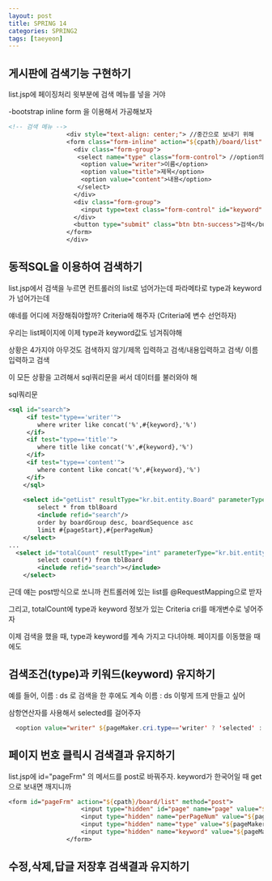 ```yaml
---
layout: post
title: SPRING 14
categories: SPRING2
tags: [taeyeon]
---
```



## 게시판에 검색기능 구현하기

list.jsp에 페이징처리 윗부분에 검색 메뉴를 넣을 거야 

-bootstrap inline form 을 이용해서 가공해보자

```1=list.jsp
<!-- 검색 메뉴 -->
				<div style="text-align: center;"> //중간으로 보내기 위해 
				<form class="form-inline" action="${cpath}/board/list" method="post">
				  <div class="form-group"> 
				   <select name="type" class="form-control"> //option의 value가 type이라는 파라메타로 넘어감
				    <option value="writer">이름</option>
				    <option value="title">제목</option>
				    <option value="content">내용</option>
				   </select>
				  </div>
				  <div class="form-group">
				    <input type=text class="form-control" id="keyword" name="keyword"> 
				  </div>
				  <button type="submit" class="btn btn-success">검색</button>
				</form>
				</div>
```

## 동적SQL을 이용하여 검색하기

list.jsp에서 검색을 누르면 컨트롤러의 list로 넘어가는데 파라메타로 type과 keyword가 넘어가는데

얘네를 어디에 저장해줘야할까? Criteria에 해주자 (Criteria에 변수 선언하자)

우리는 list페이지에 이제 type과 keyword값도 넘겨줘야해

상황은 4가지야 아무것도 검색하지 않기/제목 입력하고 검색/내용입력하고 검색/ 이름 입력하고 검색

이 모든 상황을 고려해서 sql쿼리문을 써서 데이터를 불러와야 해

sql쿼리문

```2=BoardMapper.xml
<sql id="search">
	 <if test="type=='writer'">
	 	where writer like concat('%',#{keyword},'%')
	 </if>
	 <if test="type=='title'">
	 	where title like concat('%',#{keyword},'%')
	 </if>
	 <if test="type=='content'">
	 	where content like concat('%',#{keyword},'%')
	 </if>
	</sql>
	
	<select id="getList" resultType="kr.bit.entity.Board" parameterType="kr.bit.entity.Criteria">
		select * from tblBoard 
		<include refid="search"/>
		order by boardGroup desc, boardSequence asc 
		limit #{pageStart},#{perPageNum}
	</select>
...
  <select id="totalCount" resultType="int" parameterType="kr.bit.entity.Criteria">
		select count(*) from tblBoard
		<include refid="search"></include>
	</select>

```

근데 얘는 post방식으로 쏘니까 컨트롤러에 있는 list를 @RequestMapping으로 받자

그리고, totalCount에 type과 keyword 정보가 있는 Criteria cri를 매개변수로 넣어주자

이제 검색을 했을 때, type과 keyword를 계속 가지고 다녀야해. 페이지를 이동했을 때에도


## 검색조건(type)과 키워드(keyword) 유지하기

예를 들어, 이름 : ds 로 검색을 한 후에도 계속 이름 : ds 이렇게 뜨게 만들고 싶어

삼항연산자를 사용해서 selected를 걸어주자

```3=list.jsp
  <option value="writer" ${pageMaker.cri.type=='writer' ? 'selected' : ''>이름</option>
```

## 페이지 번호 클릭시 검색결과 유지하기

list.jsp에 id="pageFrm" 의 메서드를 post로 바꿔주자. keyword가 한국어일 때 get으로 보내면 깨지니까

```4=list.jsp
<form id="pageFrm" action="${cpath}/board/list" method="post">
					<input type="hidden" id="page" name="page" value="${pageMaker.cri.page}"/>
					<input type="hidden" name="perPageNum" value="${pageMaker.cri.perPageNum}"/>
					<input type="hidden" name="type" value="${pageMaker.cri.type}"/>
					<input type="hidden" name="keyword" value="${pageMaker.cri.keyword}"/>
				</form>
```

## 수정,삭제,답글 저장후 검색결과 유지하기

